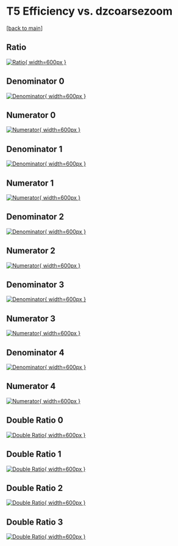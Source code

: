# T5 Efficiency vs. dzcoarsezoom

[[back to main](./)]



## Ratio

[![Ratio](../mtv/var/T5_base_11_1_eff_dzcoarsezoom.png){ width=600px }](../mtv/var/T5_base_11_1_eff_dzcoarsezoom.pdf)

## Denominator 0

[![Denominator](../mtv/den/T5_base_11_1_eff_dzcoarsezoom_den0.png){ width=600px }](../mtv/den/T5_base_11_1_eff_dzcoarsezoom_den0.pdf)

## Numerator 0

[![Numerator](../mtv/num/T5_base_11_1_eff_dzcoarsezoom_num0.png){ width=600px }](../mtv/num/T5_base_11_1_eff_dzcoarsezoom_num0.pdf)

## Denominator 1

[![Denominator](../mtv/den/T5_base_11_1_eff_dzcoarsezoom_den1.png){ width=600px }](../mtv/den/T5_base_11_1_eff_dzcoarsezoom_den1.pdf)

## Numerator 1

[![Numerator](../mtv/num/T5_base_11_1_eff_dzcoarsezoom_num1.png){ width=600px }](../mtv/num/T5_base_11_1_eff_dzcoarsezoom_num1.pdf)

## Denominator 2

[![Denominator](../mtv/den/T5_base_11_1_eff_dzcoarsezoom_den2.png){ width=600px }](../mtv/den/T5_base_11_1_eff_dzcoarsezoom_den2.pdf)

## Numerator 2

[![Numerator](../mtv/num/T5_base_11_1_eff_dzcoarsezoom_num2.png){ width=600px }](../mtv/num/T5_base_11_1_eff_dzcoarsezoom_num2.pdf)

## Denominator 3

[![Denominator](../mtv/den/T5_base_11_1_eff_dzcoarsezoom_den3.png){ width=600px }](../mtv/den/T5_base_11_1_eff_dzcoarsezoom_den3.pdf)

## Numerator 3

[![Numerator](../mtv/num/T5_base_11_1_eff_dzcoarsezoom_num3.png){ width=600px }](../mtv/num/T5_base_11_1_eff_dzcoarsezoom_num3.pdf)

## Denominator 4

[![Denominator](../mtv/den/T5_base_11_1_eff_dzcoarsezoom_den4.png){ width=600px }](../mtv/den/T5_base_11_1_eff_dzcoarsezoom_den4.pdf)

## Numerator 4

[![Numerator](../mtv/num/T5_base_11_1_eff_dzcoarsezoom_num4.png){ width=600px }](../mtv/num/T5_base_11_1_eff_dzcoarsezoom_num4.pdf)

## Double Ratio 0

[![Double Ratio](../mtv/ratio/T5_base_11_1_eff_dzcoarsezoom_ratio0.png){ width=600px }](../mtv/ratio/T5_base_11_1_eff_dzcoarsezoom_ratio0.pdf)

## Double Ratio 1

[![Double Ratio](../mtv/ratio/T5_base_11_1_eff_dzcoarsezoom_ratio1.png){ width=600px }](../mtv/ratio/T5_base_11_1_eff_dzcoarsezoom_ratio1.pdf)

## Double Ratio 2

[![Double Ratio](../mtv/ratio/T5_base_11_1_eff_dzcoarsezoom_ratio2.png){ width=600px }](../mtv/ratio/T5_base_11_1_eff_dzcoarsezoom_ratio2.pdf)

## Double Ratio 3

[![Double Ratio](../mtv/ratio/T5_base_11_1_eff_dzcoarsezoom_ratio3.png){ width=600px }](../mtv/ratio/T5_base_11_1_eff_dzcoarsezoom_ratio3.pdf)

